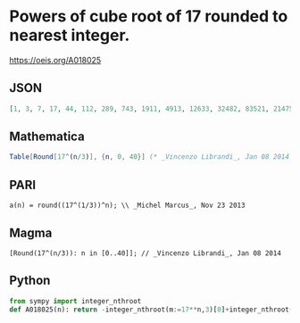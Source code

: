 # Powers of cube root of 17 rounded to nearest integer\.
https://oeis.org/A018025
## JSON
```JSON
[1, 3, 7, 17, 44, 112, 289, 743, 1911, 4913, 12633, 32482, 83521, 214756, 552198, 1419857, 3650852, 9387369, 24137569, 62064487, 159585272, 410338673, 1055096276, 2712949630, 6975757441, 17936636689, 46120143717, 118587876497, 304922823712, 784042443182]
```
## Mathematica
```Mathematica
Table[Round[17^(n/3)], {n, 0, 40}] (* _Vincenzo Librandi_, Jan 08 2014 *)
```
## PARI
```PARI
a(n) = round((17^(1/3))^n); \\ _Michel Marcus_, Nov 23 2013
```
## Magma
```Magma
[Round(17^(n/3)): n in [0..40]]; // _Vincenzo Librandi_, Jan 08 2014
```
## Python
```Python
from sympy import integer_nthroot
def A018025(n): return -integer_nthroot(m:=17**n,3)[0]+integer_nthroot(m<<3,3)[0] # _Chai Wah Wu_, Jun 18 2024
```
